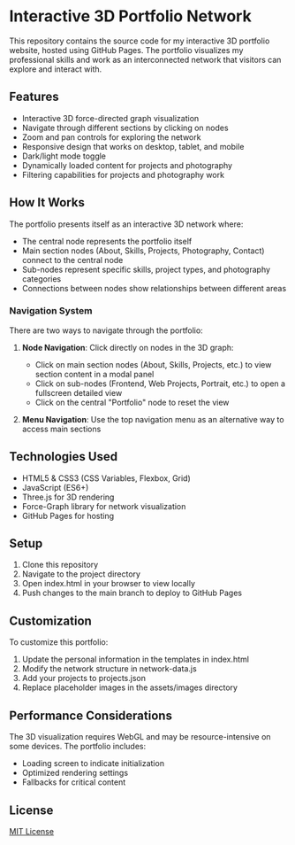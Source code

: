 # Interactive 3D Portfolio Network

This repository contains the source code for my interactive 3D portfolio website, hosted using GitHub Pages. The portfolio visualizes my professional skills and work as an interconnected network that visitors can explore and interact with.

## Features

- Interactive 3D force-directed graph visualization
- Navigate through different sections by clicking on nodes
- Zoom and pan controls for exploring the network
- Responsive design that works on desktop, tablet, and mobile
- Dark/light mode toggle
- Dynamically loaded content for projects and photography
- Filtering capabilities for projects and photography work

## How It Works

The portfolio presents itself as an interactive 3D network where:
- The central node represents the portfolio itself
- Main section nodes (About, Skills, Projects, Photography, Contact) connect to the central node
- Sub-nodes represent specific skills, project types, and photography categories
- Connections between nodes show relationships between different areas

### Navigation System

There are two ways to navigate through the portfolio:

1. **Node Navigation**: Click directly on nodes in the 3D graph:
   - Click on main section nodes (About, Skills, Projects, etc.) to view section content in a modal panel
   - Click on sub-nodes (Frontend, Web Projects, Portrait, etc.) to open a fullscreen detailed view
   - Click on the central "Portfolio" node to reset the view
   
2. **Menu Navigation**: Use the top navigation menu as an alternative way to access main sections

## Technologies Used

- HTML5 & CSS3 (CSS Variables, Flexbox, Grid)
- JavaScript (ES6+)
- Three.js for 3D rendering
- Force-Graph library for network visualization
- GitHub Pages for hosting

## Setup

1. Clone this repository
2. Navigate to the project directory
3. Open index.html in your browser to view locally
4. Push changes to the main branch to deploy to GitHub Pages

## Customization

To customize this portfolio:
1. Update the personal information in the templates in index.html
2. Modify the network structure in network-data.js
3. Add your projects to projects.json
4. Replace placeholder images in the assets/images directory

## Performance Considerations

The 3D visualization requires WebGL and may be resource-intensive on some devices. The portfolio includes:
- Loading screen to indicate initialization
- Optimized rendering settings
- Fallbacks for critical content

## License

[MIT License](LICENSE)
